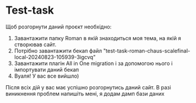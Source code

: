 # Test-task
 
Щоб розгорнути даний проєкт необхідно:

1) Завантажити папку Roman в якій знаходиться моя тема, на якій я створював сайт.
2) Потрібно завантажити бекап файл "test-task-roman-chaus-scalefinal-local-20240823-105939-3igcvq"
3) Завантажити плагін All in One migration і за допомогою нього і імпортувати даний бекап
4) Вуаля! У вас все вийшло)

Після всіх дій у вас має успішно розгорнутись даний сайт. В разі виникнення проблем напишіть мені, я додам дамп бази даних
